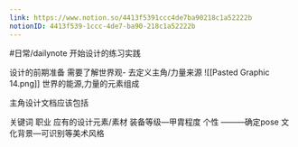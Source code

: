 ```yaml
---
link: https://www.notion.so/4413f5391ccc4de7ba90218c1a52222b
notionID: 4413f539-1ccc-4de7-ba90-218c1a52222b
---
```

#日常/dailynote
开始设计的练习实践

设计的前期准备
需要了解世界观-  去定义主角/力量来源
![[Pasted Graphic 14.png]]
世界的能源,力量的元素组成

主角设计文档应该包括

关键词
职业
应有的设计元素/素材
装备等级—甲胄程度
个性 ———确定pose
文化背景—可识别等美术风格